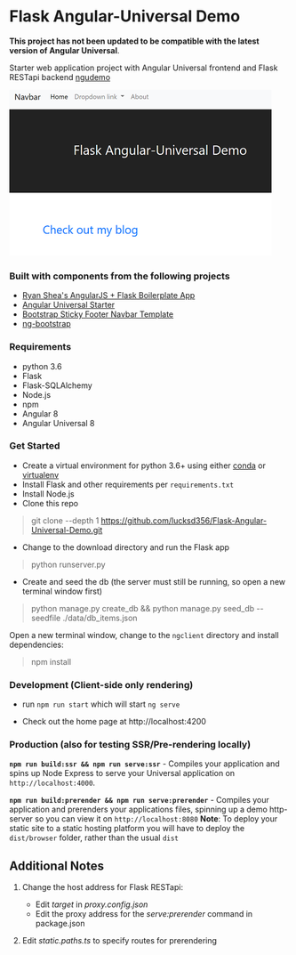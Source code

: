 # Flask Angular-Universal Demo

**This project has not been updated to be compatible with the latest version of Angular Universal**.

Starter web application project with Angular Universal frontend and Flask RESTapi backend
[ngudemo](http://ngudemo.vectoranalytics.ai)

![alt text](./Screenshot.png)

### Built with components from the following projects

- [Ryan Shea's AngularJS + Flask Boilerplate App](https://github.com/shea256/angular-flask)
- [Angular Universal Starter](https://github.com/angular/universal-starter)
- [Bootstrap Sticky Footer Navbar Template](http://getbootstrap.com/docs/4.0/examples/sticky-footer-navbar/)
- [ng-bootstrap](https://ng-bootstrap.github.io/#/home)

### Requirements
- python 3.6
- Flask
- Flask-SQLAlchemy
- Node.js
- npm
- Angular 8
- Angular Universal 8

### Get Started
- Create a virtual environment for python 3.6+ using either [conda](https://conda.io/docs/user-guide/index.html) or [virtualenv](https://virtualenv.pypa.io/en/stable/)
- Install Flask and other requirements per `requirements.txt`
- Install Node.js
- Clone this repo
>git clone --depth 1 https://github.com/lucksd356/Flask-Angular-Universal-Demo.git
- Change to the download directory and run the Flask app
>python runserver.py
- Create and seed the db (the server must still be running, so open a new terminal window first)
>python manage.py create_db && python manage.py seed_db --seedfile ./data/db_items.json

Open a new terminal window, change to the `ngclient` directory and install dependencies:
>npm install

### Development (Client-side only rendering)
* run `npm run start` which will start `ng serve`
- Check out the home page at http://localhost:4200

### Production (also for testing SSR/Pre-rendering locally)
**`npm run build:ssr && npm run serve:ssr`** - Compiles your application and spins up Node Express to serve your Universal application on `http://localhost:4000`.

**`npm run build:prerender && npm run serve:prerender`** - Compiles your application and prerenders your applications files, spinning up a demo http-server so you can view it on `http://localhost:8080`
**Note**: To deploy your static site to a static hosting platform you will have to deploy the `dist/browser` folder, rather than the usual `dist`

## Additional Notes

1. Change the host address for Flask RESTapi:
    - Edit *target* in *proxy.config.json*
    - Edit the proxy address for the *serve:prerender* command in package.json

2. Edit *static.paths.ts* to specify routes for prerendering
